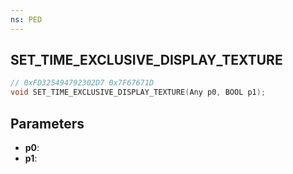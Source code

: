 ```yaml
---
ns: PED
---
```

## SET_TIME_EXCLUSIVE_DISPLAY_TEXTURE

```c
// 0xFD325494792302D7 0x7F67671D
void SET_TIME_EXCLUSIVE_DISPLAY_TEXTURE(Any p0, BOOL p1);
```

## Parameters
* **p0**: 
* **p1**: 

